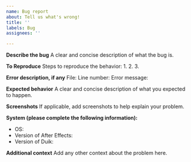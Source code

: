 ```yaml
---
name: Bug report
about: Tell us what's wrong!
title: ''
labels: Bug
assignees: ''

---
```


**Describe the bug**
A clear and concise description of what the bug is.

**To Reproduce**
Steps to reproduce the behavior:
1. 
2. 
3. 

**Error description, if any**
File: 
Line number:
Error message: 

**Expected behavior**
A clear and concise description of what you expected to happen.

**Screenshots**
If applicable, add screenshots to help explain your problem.

**System (please complete the following information):**
 - OS: 
 - Version of After Effects: 
 - Version of Duik: 

**Additional context**
Add any other context about the problem here.
